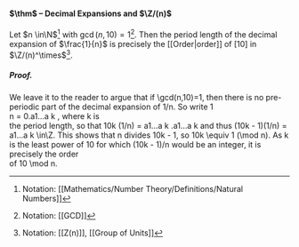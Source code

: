 #### $\thm$ – Decimal Expansions and $\Z/(n)$
Let $n \in\N$[^1] with $\gcd(n, 10) = 1$[^2]. Then the period length of the decimal expansion of $\frac{1}{n}$ is precisely the [[Order|order]] of $[10]$ in $\Z/(n)^\times$[^3].

##### *Proof.*
We leave it to the reader to argue that if \gcd(n,10)=1, then there is no pre-periodic part of the decimal expansion of 1/n. So write 1  
n = 0.a1...a k , where k is  
the period length, so that 10k (1/n) = a1...a k .a1...a k and thus (10k - 1)(1/n) =  
a1...a k \in\Z. This shows that n divides 10k - 1, so 10k \equiv 1 (\mod n). As k is the least power of 10 for which (10k - 1)/n would be an integer, it is precisely the order  
of 10 \mod n.

[^1]: Notation: [[Mathematics/Number Theory/Definitions/Natural Numbers]]
[^2]: Notation: [[GCD]]
[^3]: Notation: [[Z(n)]], [[Group of Units]]